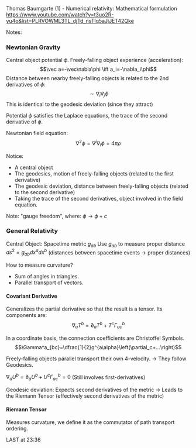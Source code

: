 
Thomas Baumgarte (1) - Numerical relativity: Mathematical formulation
https://www.youtube.com/watch?v=t3uo2R-yu4o&list=PLRVOWML3TL_djTd_nsTlq5aJjJET42Qke

Notes:


### Newtonian Gravity
Central object potential $\phi$.
Freely-falling object experience (acceleration):
$$\vec a=-\vec\nabla\phi \iff a_i=-\nabla_i\phi$$
Distance between nearby freely-falling objects is related to the 2nd derivatives of $\phi$:
$$\sim\nabla_i\nabla_j\phi$$
This is identical to the geodesic deviation (since they attract)

Potential $\phi$ satisfies the Laplace equations, the trace of the second derivative of $\phi$.

Newtonian field equation:
$$\nabla^2\phi = \nabla^i\nabla_i\phi=4\pi\rho$$

Notice: 
 - A central object
 - The geodesics, motion of freely-falling objects (related to the first derivative)
 - The geodesic deviation, distance between freely-falling objects (related to the second derivative)
 - Taking the trace of the second derivatives, object involved in the field equation.

Note: "gauge freedom", where: $\phi \rightarrow \phi + c$


### General Relativity
Central Object: Spacetime metric $g_{ab}$
Use $g_{ab}$ to measure proper distance $ds^2=g_{ab}dx^adx^b$  (distances between spacetime events -> proper distances)

How to measure curvature?
- Sum of angles in triangles.
- Parallel transport of vectors.

#### Covariant Derivative
Generalizes the partial derivative so that the result is a tensor.
Its components are:
$$\nabla_aT^b = \partial_aT^b+T^c\Gamma^{b}_{ac}$$

In a coordinate basis, the connection coefficients are Christoffel Symbols.
$$\Gamma^a_{bc}=\dfrac{1}{2}g^{a\alpha}\left(\partial_c+...\right)$$


Freely-falling objects parallel transport their own 4-velocity.
-> They follow Geodesics.

$\nabla_aU^b=\partial_aU^b+U^c\Gamma^{b}_{ac}=0$
(Still involves first-derivatives)

Geodesic deviation: Expects second derivatives of the metric
-> Leads to the Riemann Tensor (effectively second derivatives of the metric)

#### Riemann Tensor
Measures curvature, we define it as the commutator of path transport ordering.





LAST at 23:36